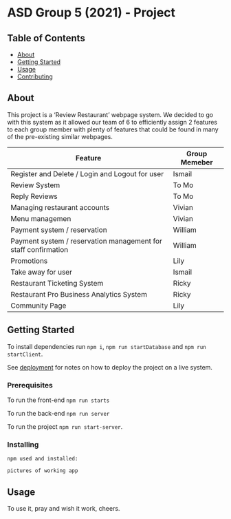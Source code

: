 # ASD Group 5 (2021) - Project <Something>

## Table of Contents

- [About](#about)
- [Getting Started](#getting_started)
- [Usage](#usage)
- [Contributing](./HUMANS.txt)

## About <a name = "about"></a>

This project is a ‘Review Restaurant’ webpage system. We decided to go with this system as it allowed our team of 6 to efficiently assign 2 features to each group member with plenty of features that could be found in many of the pre-existing similar webpages.
  
Feature | Group Memeber
------------ | -------------
Register and Delete / Login and Logout for user | Ismail
Review System | To Mo
Reply Reviews | To Mo
Managing restaurant accounts | Vivian
Menu managemen | Vivian
Payment system / reservation | William
Payment system / reservation management for staff confirmation | William
Promotions | Lily
Take away for user | Ismail
Restaurant Ticketing System | Ricky
Restaurant Pro Business Analytics System | Ricky
Community Page | Lily


## Getting Started <a name = "getting_started"></a>

To install dependencies run `npm i`, `npm run startDatabase` and `npm run startClient`.

See [deployment](#deployment) for notes on how to deploy the project on a live system.

### Prerequisites


To run the front-end `npm run starts`

To run the back-end `npm run server`

To run the project `npm run start-server`.

### Installing

`npm used and installed: `

`pictures of working app`

## Usage <a name = "usage"></a>

To use it, pray and wish it work, cheers.
